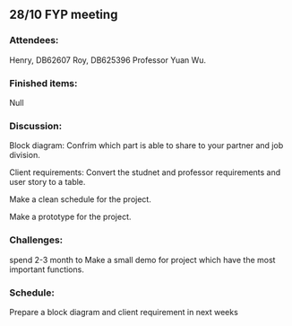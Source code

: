 ## 28/10 FYP meeting

### Attendees:
Henry, DB62607
Roy, DB625396 
Professor Yuan Wu.

### Finished items:
Null

### Discussion:
Block diagram: Confrim which part is able to share to your partner and job division.

Client requirements: Convert the studnet and professor requirements and user story to a table.

Make a clean schedule for the project.

Make a prototype for the project.

### Challenges:
spend 2-3 month to Make a small demo for project which have the most important functions.

### Schedule:
Prepare a block diagram and client requirement in next weeks
